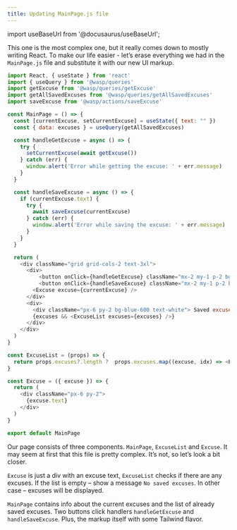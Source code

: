 ```yaml
---
title: Updating MainPage.js file
---
```


import useBaseUrl from '@docusaurus/useBaseUrl';

This one is the most complex one, but it really comes down to mostly writing React. To make our life easier - let’s erase everything we had in the `MainPage.js` file and substitute it with our new UI markup.

```js title=".../ext/MainPage.js | Updating the UI"
import React, { useState } from 'react'
import { useQuery } from '@wasp/queries'
import getExcuse from '@wasp/queries/getExcuse'
import getAllSavedExcuses from '@wasp/queries/getAllSavedExcuses'
import saveExcuse from '@wasp/actions/saveExcuse'

const MainPage = () => {
  const [currentExcuse, setCurrentExcuse] = useState({ text: "" })
  const { data: excuses } = useQuery(getAllSavedExcuses)

  const handleGetExcuse = async () => {
    try {
      setCurrentExcuse(await getExcuse())
    } catch (err) {
      window.alert('Error while getting the excuse: ' + err.message)
    }
  }

  const handleSaveExcuse = async () => {
    if (currentExcuse.text) {
      try {
        await saveExcuse(currentExcuse)
      } catch (err) {
        window.alert('Error while saving the excuse: ' + err.message)
      }
    }
  }

  return (
    <div className="grid grid-cols-2 text-3xl">
      <div>
          <button onClick={handleGetExcuse} className="mx-2 my-1 p-2 bg-blue-600 hover:bg-blue-400 text-white rounded"> Get excuse </button>
          <button onClick={handleSaveExcuse} className="mx-2 my-1 p-2 bg-blue-600 hover:bg-blue-400 text-white rounded"> Save excuse </button>
        <Excuse excuse={currentExcuse} />
      </div>
      <div>
        <div className="px-6 py-2 bg-blue-600 text-white"> Saved excuses: </div>
        {excuses && <ExcuseList excuses={excuses} />}
      </div>
    </div>
  )
}

const ExcuseList = (props) => { 
  return props.excuses?.length ?  props.excuses.map((excuse, idx) => <Excuse excuse={excuse} key={idx} />) : 'No saved excuses'
}

const Excuse = ({ excuse }) => {
  return (
    <div className="px-6 py-2">
      {excuse.text}
    </div>
  )
}

export default MainPage
```

Our page consists of three components. `MainPage`, `ExcuseList` and `Excuse`. It may seem at first that this file is pretty complex. It’s not, so let’s look a bit closer. 

`Excuse` is just a div with an excuse text, `ExcuseList` checks if there are any excuses. If the list is empty – show a message `No saved excuses`. In other case – excuses will be displayed. 

`MainPage` contains info about the current excuses and the list of already saved excuses. Two buttons click handlers `handleGetExcuse` and `handleSaveExcuse`. Plus, the markup itself with some Tailwind flavor. 

